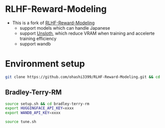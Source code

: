 # RLHF-Reward-Modeling

- This is a fork of [RLHF-Reward-Modeling](https://github.com/RLHFlow/RLHF-Reward-Modeling)
  - support models which can handle Japanese
  - support [Unsloth](https://github.com/unslothai/unsloth), which reduce VRAM when training and accelerte training efficiency
  - support wandb

# Environment setup

```sh
git clone https://github.com/ohashi3399/RLHF-Reward-Modeling.git && cd RLHF-Reward-Modeling
```

## Bradley-Terry-RM

```sh
source setup.sh && cd bradley-terry-rm
export HUGGINGFACE_API_KEY=xxxx
export WANDB_API_KEY=xxxx
```

```sh
source tune.sh
```
